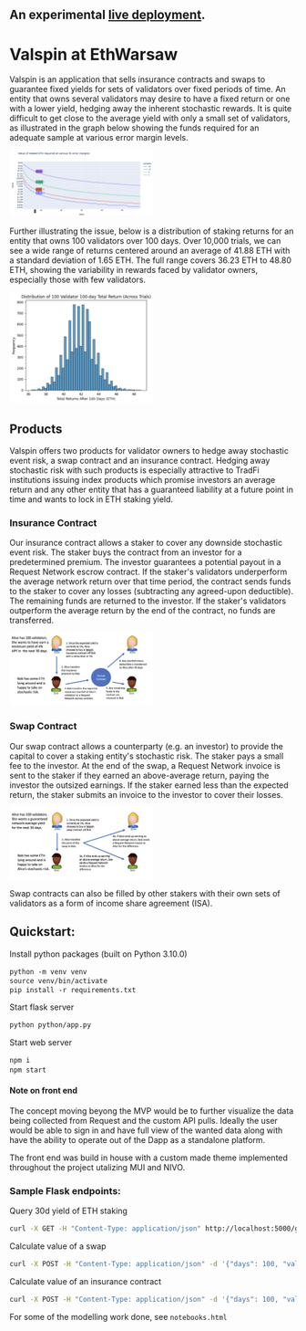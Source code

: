 ## An experimental [live deployment](https://valspin.netlify.app/).

# Valspin at EthWarsaw

Valspin is an application that sells insurance contracts and swaps to guarantee fixed yields for sets of validators over fixed periods of time. An entity that owns several validators may desire to have a fixed return or one with a lower yield, hedging away the inherent stochastic rewards. It is quite difficult to get close to the average yield with only a small set of validators, as illustrated in the graph below showing the funds required for an adequate sample at various error margin levels.

<img src="src/assets/imgs/sampling.png" width="50%" />

Further illustrating the issue, below is a distribution of staking returns for an entity that owns 100 validators over 100 days. Over 10,000 trials, we can see a wide range of returns centered around an average of 41.88 ETH with a standard deviation of 1.65 ETH. The full range covers 36.23 ETH to 48.80 ETH, showing the variability in rewards faced by validator owners, especially those with few validators.

<img src="src/assets/imgs/distribution.png" width="50%" />

## Products

Valspin offers two products for validator owners to hedge away stochastic event risk, a swap contract and an insurance contract. Hedging away stochastic risk with such products is especially attractive to TradFi institutions issuing index products which promise investors an average return and any other entity that has a guaranteed liability at a future point in time and wants to lock in ETH staking yield.

### Insurance Contract

Our insurance contract allows a staker to cover any downside stochastic event risk. The staker buys the contract from an investor for a predetermined premium. The investor guarantees a potential payout in a Request Network escrow contract. If the staker's validators underperform the average network return over that time period, the contract sends funds to the staker to cover any losses (subtracting any agreed-upon deductible). The remaining funds are returned to the investor. If the staker's validators outperform the average return by the end of the contract, no funds are transferred.

<img src="src/assets/imgs/insurance.png" width="50%" />

### Swap Contract

Our swap contract allows a counterparty (e.g. an investor) to provide the capital to cover a staking entity's stochastic risk. The staker pays a small fee to the investor. At the end of the swap, a Request Network invoice is sent to the staker if they earned an above-average return, paying the investor the outsized earnings. If the staker earned less than the expected return, the staker submits an invoice to the investor to cover their losses.

<img src="src/assets/imgs/swap.png" width="50%" />

Swap contracts can also be filled by other stakers with their own sets of validators as a form of income share agreement (ISA).

## Quickstart:

Install python packages (built on Python 3.10.0)

```
python -m venv venv
source venv/bin/activate
pip install -r requirements.txt
```

Start flask server

```bash
python python/app.py
```

Start web server

```bash
npm i
npm start
```

#### Note on front end

The concept moving beyong the MVP would be to further visualize the data being collected from Request and the custom API pulls. Ideally the user would be able to sign in and have full view of the wanted data along with have the ability to operate out of the Dapp as a standalone platform.

The front end was build in house with a custom made theme implemented throughout the project utalizing MUI and NIVO.

### Sample Flask endpoints:

Query 30d yield of ETH staking

```bash
curl -X GET -H "Content-Type: application/json" http://localhost:5000/get_rate
```

Calculate value of a swap

```bash
curl -X POST -H "Content-Type: application/json" -d '{"days": 100, "vals": 100}' http://localhost:5000/calculate_swap
```

Calculate value of an insurance contract

```bash
curl -X POST -H "Content-Type: application/json" -d '{"days": 100, "vals": 100, "deductible_amount": 1, "deductible_type": "eth"}' http://localhost:5000/calculate_insurance
```

For some of the modelling work done, see `notebooks.html`
